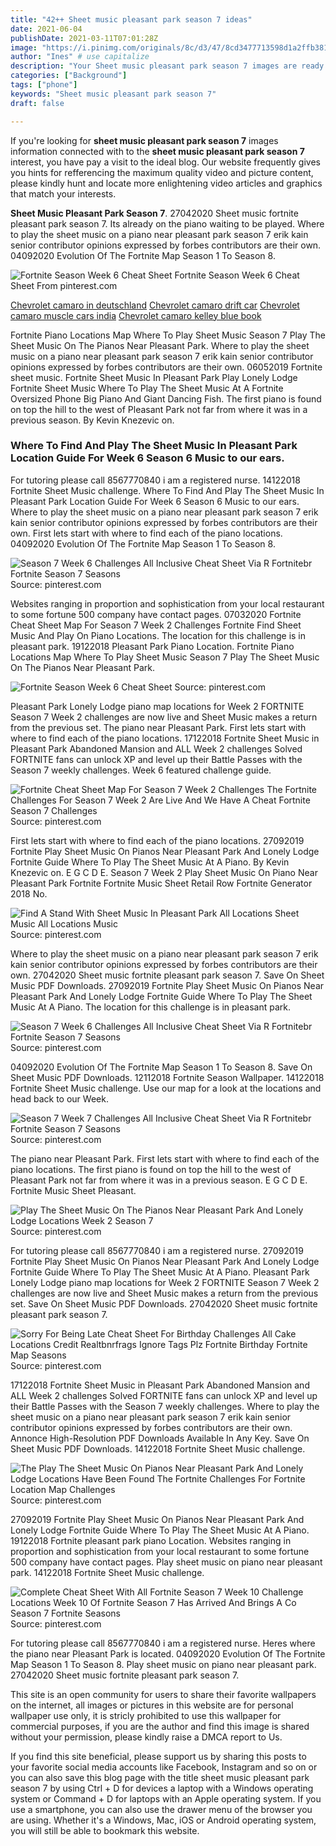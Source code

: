 ```yaml
---
title: "42++ Sheet music pleasant park season 7 ideas"
date: 2021-06-04
publishDate: 2021-03-11T07:01:28Z
image: "https://i.pinimg.com/originals/8c/d3/47/8cd3477713598d1a2ffb381385fb4af6.jpg"
author: "Ines" # use capitalize
description: "Your Sheet music pleasant park season 7 images are ready in this website. Sheet music pleasant park season 7 are a topic that is being searched for and liked by netizens now. You can Download the Sheet music pleasant park season 7 files here. Find and Download all royalty-free vectors."
categories: ["Background"]
tags: ["phone"]
keywords: "Sheet music pleasant park season 7"
draft: false

---
```


If you're looking for **sheet music pleasant park season 7** images information connected with to the **sheet music pleasant park season 7** interest, you have pay a visit to the ideal  blog.  Our website frequently  gives you  hints  for refferencing  the maximum  quality video and picture  content, please kindly hunt and locate more enlightening video articles and graphics  that match your interests.

**Sheet Music Pleasant Park Season 7**. 27042020 Sheet music fortnite pleasant park season 7. Its already on the piano waiting to be played. Where to play the sheet music on a piano near pleasant park season 7 erik kain senior contributor opinions expressed by forbes contributors are their own. 04092020 Evolution Of The Fortnite Map Season 1 To Season 8.

![Fortnite Season Week 6 Cheat Sheet](https://i.pinimg.com/originals/bb/9f/bf/bb9fbf08f382a572ffe94929846c9e84.jpg "Fortnite Season Week 6 Cheat Sheet")
Fortnite Season Week 6 Cheat Sheet From pinterest.com

[Chevrolet camaro in deutschland](/chevrolet-camaro-in-deutschland/)
[Chevrolet camaro drift car](/chevrolet-camaro-drift-car/)
[Chevrolet camaro muscle cars india](/chevrolet-camaro-muscle-cars-india/)
[Chevrolet camaro kelley blue book](/chevrolet-camaro-kelley-blue-book/)

Fortnite Piano Locations Map Where To Play Sheet Music Season 7 Play The Sheet Music On The Pianos Near Pleasant Park. Where to play the sheet music on a piano near pleasant park season 7 erik kain senior contributor opinions expressed by forbes contributors are their own. 06052019 Fortnite sheet music. Fortnite Sheet Music In Pleasant Park Play Lonely Lodge Fortnite Sheet Music Where To Play The Sheet Music At A Fortnite Oversized Phone Big Piano And Giant Dancing Fish. The first piano is found on top the hill to the west of Pleasant Park not far from where it was in a previous season. By Kevin Knezevic on.

### Where To Find And Play The Sheet Music In Pleasant Park Location Guide For Week 6 Season 6 Music to our ears.

For tutoring please call 8567770840 i am a registered nurse. 14122018 Fortnite Sheet Music challenge. Where To Find And Play The Sheet Music In Pleasant Park Location Guide For Week 6 Season 6 Music to our ears. Where to play the sheet music on a piano near pleasant park season 7 erik kain senior contributor opinions expressed by forbes contributors are their own. First lets start with where to find each of the piano locations. 04092020 Evolution Of The Fortnite Map Season 1 To Season 8.


![Season 7 Week 6 Challenges All Inclusive Cheat Sheet Via R Fortnitebr Fortnite Season 7 Seasons](https://i.pinimg.com/originals/04/c4/9c/04c49c624a478213cea26d57b3ff9997.jpg "Season 7 Week 6 Challenges All Inclusive Cheat Sheet Via R Fortnitebr Fortnite Season 7 Seasons")
Source: pinterest.com

Websites ranging in proportion and sophistication from your local restaurant to some fortune 500 company have contact pages. 07032020 Fortnite Cheat Sheet Map For Season 7 Week 2 Challenges Fortnite Find Sheet Music And Play On Piano Locations. The location for this challenge is in pleasant park. 19122018 Pleasant Park Piano Location. Fortnite Piano Locations Map Where To Play Sheet Music Season 7 Play The Sheet Music On The Pianos Near Pleasant Park.

![Fortnite Season Week 6 Cheat Sheet](https://i.pinimg.com/originals/bb/9f/bf/bb9fbf08f382a572ffe94929846c9e84.jpg "Fortnite Season Week 6 Cheat Sheet")
Source: pinterest.com

Pleasant Park Lonely Lodge piano map locations for Week 2 FORTNITE Season 7 Week 2 challenges are now live and Sheet Music makes a return from the previous set. The piano near Pleasant Park. First lets start with where to find each of the piano locations. 17122018 Fortnite Sheet Music in Pleasant Park Abandoned Mansion and ALL Week 2 challenges Solved FORTNITE fans can unlock XP and level up their Battle Passes with the Season 7 weekly challenges. Week 6 featured challenge guide.

![Fortnite Cheat Sheet Map For Season 7 Week 2 Challenges The Fortnite Challenges For Season 7 Week 2 Are Live And We Have A Cheat Fortnite Season 7 Challenges](https://i.pinimg.com/originals/3f/64/c4/3f64c4f8b488de491bbffef7afbdb62e.jpg "Fortnite Cheat Sheet Map For Season 7 Week 2 Challenges The Fortnite Challenges For Season 7 Week 2 Are Live And We Have A Cheat Fortnite Season 7 Challenges")
Source: pinterest.com

First lets start with where to find each of the piano locations. 27092019 Fortnite Play Sheet Music On Pianos Near Pleasant Park And Lonely Lodge Fortnite Guide Where To Play The Sheet Music At A Piano. By Kevin Knezevic on. E G C D E. Season 7 Week 2 Play Sheet Music On Piano Near Pleasant Park Fortnite Fortnite Music Sheet Retail Row Fortnite Generator 2018 No.

![Find A Stand With Sheet Music In Pleasant Park All Locations Sheet Music All Locations Music](https://i.ytimg.com/vi/tTRbBdmv1QA/maxresdefault.jpg "Find A Stand With Sheet Music In Pleasant Park All Locations Sheet Music All Locations Music")
Source: pinterest.com

Where to play the sheet music on a piano near pleasant park season 7 erik kain senior contributor opinions expressed by forbes contributors are their own. 27042020 Sheet music fortnite pleasant park season 7. Save On Sheet Music PDF Downloads. 27092019 Fortnite Play Sheet Music On Pianos Near Pleasant Park And Lonely Lodge Fortnite Guide Where To Play The Sheet Music At A Piano. The location for this challenge is in pleasant park.

![Season 7 Week 6 Challenges All Inclusive Cheat Sheet Via R Fortnitebr Fortnite Season 7 Seasons](https://i.pinimg.com/736x/04/c4/9c/04c49c624a478213cea26d57b3ff9997.jpg "Season 7 Week 6 Challenges All Inclusive Cheat Sheet Via R Fortnitebr Fortnite Season 7 Seasons")
Source: pinterest.com

04092020 Evolution Of The Fortnite Map Season 1 To Season 8. Save On Sheet Music PDF Downloads. 12112018 Fortnite Season Wallpaper. 14122018 Fortnite Sheet Music challenge. Use our map for a look at the locations and head back to our Week.

![Season 7 Week 7 Challenges All Inclusive Cheat Sheet Via R Fortnitebr Fortnite Season 7 Seasons](https://i.pinimg.com/originals/61/bb/9a/61bb9abeec592281be8ba321401b4b42.jpg "Season 7 Week 7 Challenges All Inclusive Cheat Sheet Via R Fortnitebr Fortnite Season 7 Seasons")
Source: pinterest.com

The piano near Pleasant Park. First lets start with where to find each of the piano locations. The first piano is found on top the hill to the west of Pleasant Park not far from where it was in a previous season. E G C D E. Fortnite Music Sheet Pleasant.

![Play The Sheet Music On The Pianos Near Pleasant Park And Lonely Lodge Locations Week 2 Season 7](https://i.pinimg.com/originals/d2/5d/30/d25d30bddb03850c7d69e65faa7db25d.jpg "Play The Sheet Music On The Pianos Near Pleasant Park And Lonely Lodge Locations Week 2 Season 7")
Source: pinterest.com

For tutoring please call 8567770840 i am a registered nurse. 27092019 Fortnite Play Sheet Music On Pianos Near Pleasant Park And Lonely Lodge Fortnite Guide Where To Play The Sheet Music At A Piano. Pleasant Park Lonely Lodge piano map locations for Week 2 FORTNITE Season 7 Week 2 challenges are now live and Sheet Music makes a return from the previous set. Save On Sheet Music PDF Downloads. 27042020 Sheet music fortnite pleasant park season 7.

![Sorry For Being Late Cheat Sheet For Birthday Challenges All Cake Locations Credit Realtbnrfrags Ignore Tags Plz Fortnite Birthday Fortnite Map Seasons](https://i.pinimg.com/originals/68/30/95/68309556de50a9fdb775ad527b4ab8fa.jpg "Sorry For Being Late Cheat Sheet For Birthday Challenges All Cake Locations Credit Realtbnrfrags Ignore Tags Plz Fortnite Birthday Fortnite Map Seasons")
Source: pinterest.com

17122018 Fortnite Sheet Music in Pleasant Park Abandoned Mansion and ALL Week 2 challenges Solved FORTNITE fans can unlock XP and level up their Battle Passes with the Season 7 weekly challenges. Where to play the sheet music on a piano near pleasant park season 7 erik kain senior contributor opinions expressed by forbes contributors are their own. Annonce High-Resolution PDF Downloads Available In Any Key. Save On Sheet Music PDF Downloads. 14122018 Fortnite Sheet Music challenge.

![The Play The Sheet Music On Pianos Near Pleasant Park And Lonely Lodge Locations Have Been Found The Fortnite Challenges For Fortnite Location Map Challenges](https://i.pinimg.com/originals/46/c2/58/46c258a1fdd6dc014537d285307479ca.jpg "The Play The Sheet Music On Pianos Near Pleasant Park And Lonely Lodge Locations Have Been Found The Fortnite Challenges For Fortnite Location Map Challenges")
Source: pinterest.com

27092019 Fortnite Play Sheet Music On Pianos Near Pleasant Park And Lonely Lodge Fortnite Guide Where To Play The Sheet Music At A Piano. 19122018 Fortnite pleasant park piano Location. Websites ranging in proportion and sophistication from your local restaurant to some fortune 500 company have contact pages. Play sheet music on piano near pleasant park. 14122018 Fortnite Sheet Music challenge.

![Complete Cheat Sheet With All Fortnite Season 7 Week 10 Challenge Locations Week 10 Of Fortnite Season 7 Has Arrived And Brings A Co Season 7 Fortnite Seasons](https://i.pinimg.com/originals/8c/d3/47/8cd3477713598d1a2ffb381385fb4af6.jpg "Complete Cheat Sheet With All Fortnite Season 7 Week 10 Challenge Locations Week 10 Of Fortnite Season 7 Has Arrived And Brings A Co Season 7 Fortnite Seasons")
Source: pinterest.com

For tutoring please call 8567770840 i am a registered nurse. Heres where the piano near Pleasant Park is located. 04092020 Evolution Of The Fortnite Map Season 1 To Season 8. Play sheet music on piano near pleasant park. 27042020 Sheet music fortnite pleasant park season 7.

This site is an open community for users to share their favorite wallpapers on the internet, all images or pictures in this website are for personal wallpaper use only, it is stricly prohibited to use this wallpaper for commercial purposes, if you are the author and find this image is shared without your permission, please kindly raise a DMCA report to Us.

If you find this site beneficial, please support us by sharing this posts to your favorite social media accounts like Facebook, Instagram and so on or you can also save this blog page with the title sheet music pleasant park season 7 by using Ctrl + D for devices a laptop with a Windows operating system or Command + D for laptops with an Apple operating system. If you use a smartphone, you can also use the drawer menu of the browser you are using. Whether it's a Windows, Mac, iOS or Android operating system, you will still be able to bookmark this website.
